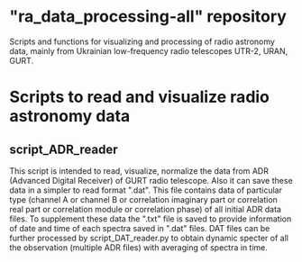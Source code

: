 # "ra_data_processing-all" repository
Scripts and functions for visualizing and processing of radio astronomy data,
mainly from Ukrainian low-frequency radio telescopes UTR-2, URAN, GURT.

# Scripts to read and visualize radio astronomy data

## script_ADR_reader

This script is intended to read, visualize, normalize the data from ADR
(Advanced Digital Receiver) of GURT radio telescope. Also it can save these data
in a simpler to read format ".dat". This file contains data of particular type
(channel A or channel B or correlation imaginary part or correlation real part
or correlation module or correlation phase) of all initial ADR data files.
To supplement these data the ".txt" file is saved to provide information of date
and time of each spectra saved in ".dat" files.
DAT files can be further processed by script_DAT_reader.py to obtain dynamic
specter of all the observation (multiple ADR files) with averaging of spectra
in time.
